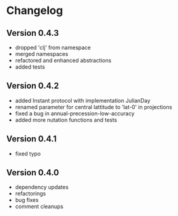 Changelog
=========

Version 0.4.3
-------------
* dropped 'clj' from namespace
* merged namespaces
* refactored and enhanced abstractions
* added tests

Version 0.4.2
-------------
* added Instant protocol with implementation JulianDay
* renamed parameter for central lattitude to 'lat-0' in projections
* fixed a bug in annual-precession-low-accuracy
* added more nutation functions and tests

Version 0.4.1
-------------
* fixed typo

Version 0.4.0
-------------
* dependency updates
* refactorings
* bug fixes
* comment cleanups
